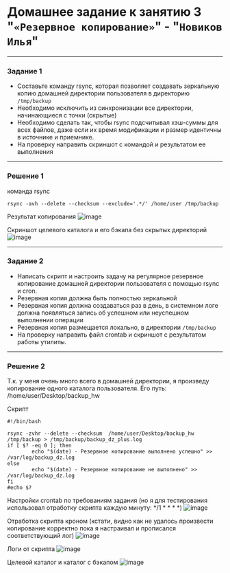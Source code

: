 # Домашнее задание к занятию 3 "`«Резервное копирование»`" - "`Новиков Илья`"


------

### Задание 1
- Составьте команду rsync, которая позволяет создавать зеркальную копию домашней директории пользователя в директорию `/tmp/backup`
- Необходимо исключить из синхронизации все директории, начинающиеся с точки (скрытые)
- Необходимо сделать так, чтобы rsync подсчитывал хэш-суммы для всех файлов, даже если их время модификации и размер идентичны в источнике и приемнике.
- На проверку направить скриншот с командой и результатом ее выполнения

------

### Решение 1

команда rsync
```
rsync -avh --delete --checksum --exclude='.*/' /home/user /tmp/backup
```
Результат копирования
![image](https://github.com/Dendroit/hometasks/assets/155379046/0081f3df-8356-4b4b-ba87-48d30119d161)

Скриншот целевого каталога и его бэкапа без скрытых директорий
![image](https://github.com/Dendroit/hometasks/assets/155379046/14ea9ff9-7421-4e9c-b370-966049982418)

------

### Задание 2
- Написать скрипт и настроить задачу на регулярное резервное копирование домашней директории пользователя с помощью rsync и cron.
- Резервная копия должна быть полностью зеркальной
- Резервная копия должна создаваться раз в день, в системном логе должна появляться запись об успешном или неуспешном выполнении операции
- Резервная копия размещается локально, в директории `/tmp/backup`
- На проверку направить файл crontab и скриншот с результатом работы утилиты.

------

### Решение 2

Т.к. у меня очень много всего в домашней директории, я произведу копирование одного каталога пользователя. Его путь: /home/user/Desktop/backup_hw

Скрипт
```
#!/bin/bash

rsync -zvhr --delete --checksum  /home/user/Desktop/backup_hw /tmp/backup > /tmp/backup/backup_dz_plus.log
if [ $? -eq 0 ]; then
        echo "$(date) - Резервное копирование выполнено успешно" >> /var/log/backup_dz.log
else
        echo "$(date) - Резервное копирование не выполнено" >> /var/log/backup_dz.log
fi
#echo $?
```
Настройки crontab по требованиям задания (но я для тестирования использовал отработку скрипта каждую минуту: */1 * * * *)
![image](https://github.com/Dendroit/hometasks/assets/155379046/ab1a6b4a-882e-4b41-b76d-f37190368f9d)

Отработка скрипта кроном (кстати, видно как не удалось произвести копирование корректно пока я настраивал и прописался соответствующий лог)
![image](https://github.com/Dendroit/hometasks/assets/155379046/95731cdd-c84b-4e8f-8b41-201c3188dc1b)

Логи от скрипта
![image](https://github.com/Dendroit/hometasks/assets/155379046/dff2673a-0eaa-4a38-85a4-0fd091ab0f59)

Целевой каталог и каталог с бэкапом
![image](https://github.com/Dendroit/hometasks/assets/155379046/efe70981-05be-4b3f-afe5-d9eaa10c72a1)
